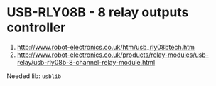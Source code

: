# USB-RLY08B - 8 relay outputs controller

1. http://www.robot-electronics.co.uk/htm/usb_rly08btech.htm
2. http://www.robot-electronics.co.uk/products/relay-modules/usb-relay/usb-rly08b-8-channel-relay-module.html

Needed lib: `usblib`
